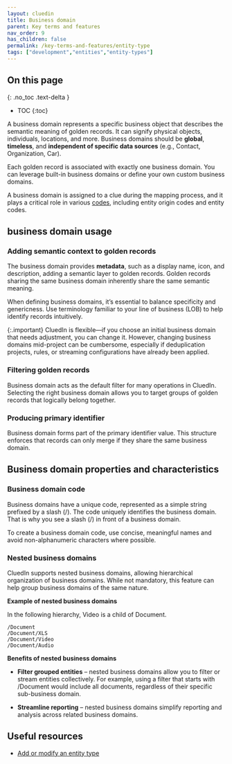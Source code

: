 ```yaml
---
layout: cluedin
title: Business domain
parent: Key terms and features
nav_order: 9
has_children: false
permalink: /key-terms-and-features/entity-type
tags: ["development","entities","entity-types"]
---
```

## On this page
{: .no_toc .text-delta }
- TOC
{:toc}

A business domain represents a specific business object that describes the semantic meaning of golden records. It can signify physical objects, individuals, locations, and more. Business domains should be **global**, **timeless**, and **independent of specific data sources** (e.g., Contact, Organization, Car).

Each golden record is associated with exactly one business domain. You can leverage built-in business domains or define your own custom business domains.

A business domain is assigned to a clue during the mapping process, and it plays a critical role in various [codes](/key-terms-and-features/entity-codes), including entity origin codes and entity codes.

## business domain usage

### Adding semantic context to golden records

The business domain provides **metadata**, such as a display name, icon, and description, adding a semantic layer to golden records. Golden records sharing the same business domain inherently share the same semantic meaning.

When defining business domains, it’s essential to balance specificity and genericness. Use terminology familiar to your line of business (LOB) to help identify records intuitively.

{:.important}
CluedIn is flexible—if you choose an initial business domain that needs adjustment, you can change it. However, changing business domains mid-project can be cumbersome, especially if deduplication projects, rules, or streaming configurations have already been applied.

### Filtering golden records

Business domain acts as the default filter for many operations in CluedIn. Selecting the right business domain allows you to target groups of golden records that logically belong together.

### Producing primary identifier

Business domain forms part of the primary identifier value. This structure enforces that records can only merge if they share the same business domain.

## Business domain properties and characteristics

### Business domain code

Business domains have a unique code, represented as a simple string prefixed by a slash (/). The code uniquely identifies the business domain. That is why you see a slash (/) in front of a business domain.

To create a business domain code, use concise, meaningful names and avoid non-alphanumeric characters where possible.

### Nested business domains

CluedIn supports nested business domains, allowing hierarchical organization of business domains. While not mandatory, this feature can help group business domains of the same nature.

**Example of nested business domains**

In the following hierarchy, Video is a child of Document.

```
/Document
/Document/XLS
/Document/Video
/Document/Audio
```

**Benefits of nested business domains**

- **Filter grouped entities** – nested business domains allow you to filter or stream entities collectively. For example, using a filter that starts with /Document would include all documents, regardless of their specific sub-business domain.

- **Streamline reporting** – nested business domains simplify reporting and analysis across related business domains.

## Useful resources

- [Add or modify an entity type](/management/entity-type)